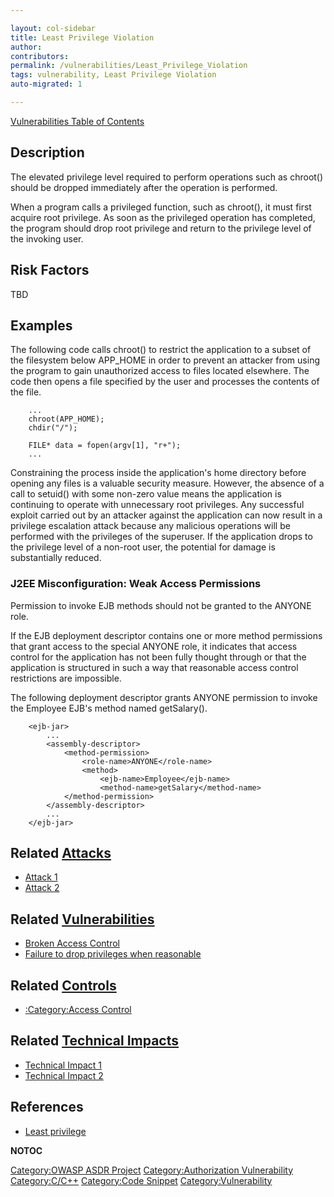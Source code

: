 ```yaml
---

layout: col-sidebar
title: Least Privilege Violation
author: 
contributors: 
permalink: /vulnerabilities/Least_Privilege_Violation
tags: vulnerability, Least Privilege Violation
auto-migrated: 1

---
```


[Vulnerabilities Table of Contents](ASDR_TOC_Vulnerabilities "wikilink")

## Description

The elevated privilege level required to perform operations such as
chroot() should be dropped immediately after the operation is performed.

When a program calls a privileged function, such as chroot(), it must
first acquire root privilege. As soon as the privileged operation has
completed, the program should drop root privilege and return to the
privilege level of the invoking user.

## Risk Factors

TBD

## Examples

The following code calls chroot() to restrict the application to a
subset of the filesystem below APP_HOME in order to prevent an attacker
from using the program to gain unauthorized access to files located
elsewhere. The code then opens a file specified by the user and
processes the contents of the file.

```
    ...
    chroot(APP_HOME);
    chdir("/");

    FILE* data = fopen(argv[1], "r+");
    ...
```

Constraining the process inside the application's home directory before
opening any files is a valuable security measure. However, the absence
of a call to setuid() with some non-zero value means the application is
continuing to operate with unnecessary root privileges. Any successful
exploit carried out by an attacker against the application can now
result in a privilege escalation attack because any malicious operations
will be performed with the privileges of the superuser. If the
application drops to the privilege level of a non-root user, the
potential for damage is substantially reduced.

### J2EE Misconfiguration: Weak Access Permissions

Permission to invoke EJB methods should not be granted to the ANYONE
role.

If the EJB deployment descriptor contains one or more method permissions
that grant access to the special ANYONE role, it indicates that access
control for the application has not been fully thought through or that
the application is structured in such a way that reasonable access
control restrictions are impossible.

The following deployment descriptor grants ANYONE permission to invoke
the Employee EJB's method named getSalary().

```
    <ejb-jar>
        ...
        <assembly-descriptor>
            <method-permission>
                <role-name>ANYONE</role-name>
                <method>
                    <ejb-name>Employee</ejb-name>
                    <method-name>getSalary</method-name>
            </method-permission>
        </assembly-descriptor>
        ...
    </ejb-jar>
```

## Related [Attacks](https://owasp.org/www-community/attacks/)

  - [Attack 1](Attack_1 "wikilink")
  - [Attack 2](Attack_2 "wikilink")

## Related [Vulnerabilities](https://owasp.org/www-community/vulnerabilities/)

  - [Broken Access Control](Broken_Access_Control "wikilink")
  - [Failure to drop privileges when
    reasonable](Failure_to_drop_privileges_when_reasonable "wikilink")

## Related [Controls](https://owasp.org/www-community/controls/)

  - [:Category:Access Control](:Category:Access_Control "wikilink")

## Related [Technical Impacts](Technical_Impacts "wikilink")

  - [Technical Impact 1](Technical_Impact_1 "wikilink")
  - [Technical Impact 2](Technical_Impact_2 "wikilink")

## References

  - [Least privilege](Least_privilege "wikilink")

__NOTOC__

[Category:OWASP ASDR Project](Category:OWASP_ASDR_Project "wikilink")
[Category:Authorization
Vulnerability](Category:Authorization_Vulnerability "wikilink")
[Category:C/C++](Category:C/C++ "wikilink") [Category:Code
Snippet](Category:Code_Snippet "wikilink")
[Category:Vulnerability](Category:Vulnerability "wikilink")